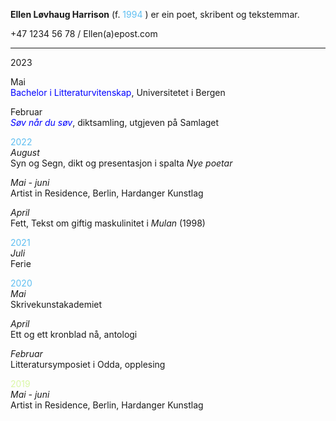 **Ellen Løvhaug Harrison** (f. <span style="color:#5ebef1">1994</span>  ) er ein poet, skribent og tekstemmar.

+47 1234 56 78 / Ellen(a)epost.com   

----
2023 
  
Mai  
<span style="color:blue">Bachelor i Litteraturvitenskap</span>, Universitetet i Bergen  

Februar  
*<span style="color:blue">Søv når du søv</span>*, diktsamling, utgjeven på Samlaget  
  
  
<span style="color:#5ebef1">2022</span>  
*August*  
Syn og Segn, dikt og presentasjon i spalta *Nye poetar*  

*Mai - juni*  
Artist in Residence, Berlin, Hardanger Kunstlag
  
*April*  
Fett, Tekst om giftig maskulinitet i *Mulan* (1998)  
   
   
<span style="color:#5ebef1">2021</span>  
*Juli*  
Ferie  
  
  
<span style="color:#5ebef1">2020</span>   
*Mai*  
Skrivekunstakademiet  
  
*April*  
Ett og ett kronblad nå, antologi  
  
*Februar*  
Litteratursymposiet i Odda, opplesing
  
  
<span style="color:#DAF7A6">2019</span>  
*Mai - juni*  
Artist in Residence, Berlin, Hardanger Kunstlag
